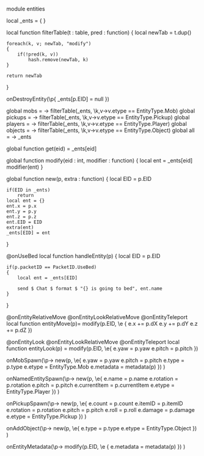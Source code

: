 module entities

local _ents = 
{
}

local function filterTable(t : table, pred : function)
{
	local newTab = t.dup()
	
	foreach(k, v; newTab, "modify")
	{
		if(!pred(k, v))
			hash.remove(newTab, k)
	}
	
	return newTab
}

onDestroyEntity(\p{	_ents[p.EID] = null })

global mobs		= \-> filterTable(_ents, \k,v->v.etype == EntityType.Mob)
global pickups	= \-> filterTable(_ents, \k,v->v.etype == EntityType.Pickup)
global players	= \-> filterTable(_ents, \k,v->v.etype == EntityType.Player)
global objects	= \-> filterTable(_ents, \k,v->v.etype == EntityType.Object)
global all		= \-> _ents

global function get(eid) = _ents[eid]

global function modify(eid : int, modifier : function)
{
	local ent = _ents[eid]
	modifier(ent)
}

global function new(p, extra : function)
{
	local EID = p.EID
	
	if(EID in _ents)
		return
	local ent = {}
	ent.x = p.x
	ent.y = p.y
	ent.z = p.z
	ent.EID = EID
	extra(ent)
	_ents[EID] = ent
}

@onUseBed
local function handleEntity(p)
{
	local EID = p.EID
	
	if(p.packetID == PacketID.UseBed)
	{
		local ent = _ents[EID]
		
		send $ Chat $ format $ "{} is going to bed", ent.name
	}
}

@onEntityRelativeMove
@onEntityLookRelativeMove
@onEntityTeleport
local function entityMove(p)=
	modify(p.EID, \e
	{
		e.x += p.dX
		e.y += p.dY
		e.z += p.dZ
	})

@onEntityLook
@onEntityLookRelativeMove
@onEntityTeleport
local function entityLook(p) = 
	modify(p.EID, \e{
		e.yaw = p.yaw
		e.pitch = p.pitch
	})

	
onMobSpawn(\p->
	new(p, \e{
		e.yaw = p.yaw
		e.pitch = p.pitch
		e.type = p.type
		e.etype = EntityType.Mob
		e.metadata = metadata(p)
	})
)

onNamedEntitySpawn(\p->
	new(p, \e{
		e.name = p.name
		e.rotation = p.rotation
		e.pitch = p.pitch
		e.currentItem = p.currentItem
		e.etype = EntityType.Player
	})
)

onPickupSpawn(\p->
	new(p, \e{
		e.count = p.count
		e.itemID = p.itemID
		e.rotation = p.rotation
		e.pitch = p.pitch
		e.roll = p.roll
		e.damage = p.damage
		e.etype = EntityType.Pickup
	})
)

onAddObject(\p->
	new(p, \e{
		e.type = p.type
		e.etype = EntityType.Object
	})
)

onEntityMetadata(\p->
	modify(p.EID, \e
	{
		e.metadata = metadata(p)
	})
)